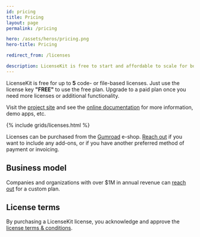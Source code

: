 ```yaml
---
id: pricing
title: Pricing
layout: page
permalink: /pricing

hero: /assets/heros/pricing.png
hero-title: Pricing

redirect_from: /licenses

description: LicenseKit is free to start and affordable to scale for both indies, startups and businesses.
---
```



LicenseKit is free for up to **5** code- or file-based licenses. Just use the license key **"FREE"** to use the free plan. Upgrade to a paid plan once you need more licenses or additional functionality.

Visit the [project site]({{site.github_url}}) and see the [online documentation]({{site.documentation_url}}) for more information, demo apps, etc.

{% include grids/licenses.html %}

Licenses can be purchased from the [Gumroad]({{site.gumroad_url}}) e-shop. [Reach out](mailto:{{site.email}}?subject=LicenseKit%20License) if you want to include any add-ons, or if you have another preferred method of payment or invoicing.


## Business model

Companies and organizations with over $1M in annual revenue can [reach out](mailto:{{site.email}}?subject=LicenseKit%20License) for a custom plan.


## License terms

By purchasing a LicenseKit license, you acknowledge and approve the [license terms & conditions](/licenses/terms-and-conditions).